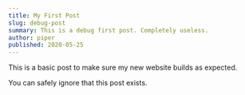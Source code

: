 ```yaml
---
title: My First Post
slug: debug-post
summary: This is a debug first post. Completely useless.
author: piper
published: 2020-05-25
---
```


This is a basic post to make sure my new website builds as expected.

You can safely ignore that this post exists.
